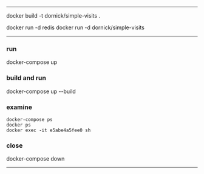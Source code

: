 --------------------------

docker build -t dornick/simple-visits .

docker run -d redis
docker run -d dornick/simple-visits

--------------------------

### run
docker-compose up

### build and run
docker-compose up --build

### examine
```
docker-compose ps
docker ps
docker exec -it e5abe4a5fee0 sh
```

### close
docker-compose down

--------------------------
